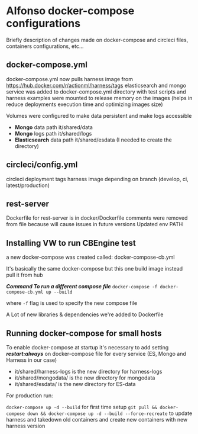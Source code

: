# Alfonso docker-compose configurations

Briefly description of changes made on docker-compose and circleci files, containers configurations, etc...

## docker-compose.yml

docker-compose.yml now pulls harness image from https://hub.docker.com/r/actionml/harness/tags
elasticsearch and mongo service was added to docker-compose.yml
directory with test scripts and harness examples were mounted to release memory on the images (helps in reduce deployments execution time and optimizing images size)

Volumes were configured to make data persistent and make logs accessible

 - **Mongo** data path it/shared/data
 - **Mongo** logs path it/shared/logs
 - **Elasticsearch** data path it/shared/esdata (I needed to create the directory)

## circleci/config.yml

circleci deployment tags harness image depending on branch (develop, ci, latest/production)

## rest-server

Dockerfile for rest-server is in docker/Dockerfile
comments were removed from file because will cause issues in future versions
Updated env PATH

## Installing VW to run CBEngine test

a new docker-compose was created called: docker-compose-cb.yml

It's basically the same docker-compose but this one build image instead pull it from hub

***Command To run a different compose file***
`docker-compose -f docker-compose-cb.yml up --build`

where `-f` flag is used to specify the new compose file

A Lot of new libraries & dependencies we're added to Dockerfile


## Running docker-compose for small hosts

To enable docker-compose at startup it's necessary to add setting ***restart:always***
on docker-compose file for every service (ES, Mongo and Harness in our case)

 - it/shared/harness-logs is the new directory for harness-logs
 - it/shared/mongodata/ is the new directory for mongodata
 - it/shared/esdata/ is the new directory for ES-data

For production run:
 
`docker-compose up -d --build` for first time setup
`git pull && docker-compose down && docker-compose up -d --build --force-recreate` to update harness and takedown old containers and create new containers with new harness version
